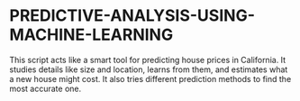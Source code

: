 # PREDICTIVE-ANALYSIS-USING-MACHINE-LEARNING
This script acts like a smart tool for predicting house prices in California. It studies details like size and location, learns from them, and estimates what a new house might cost. It also tries different prediction methods to find the most accurate one.

